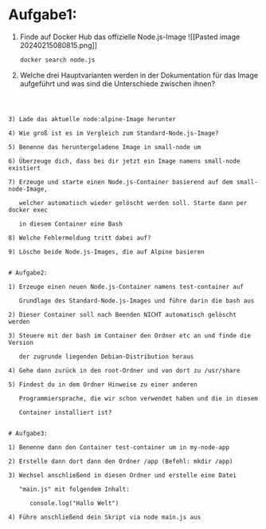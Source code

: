 # Aufgabe1:

1) Finde auf Docker Hub das offizielle Node.js-Image
	![[Pasted image 20240215080815.png]]
	```bash
	docker search node.js
	```
2) Welche drei Hauptvarianten werden in der Dokumentation für das Image aufgeführt und was sind die Unterschiede zwischen ihnen?
	```
```


3) Lade das aktuelle node:alpine-Image herunter

4) Wie groß ist es im Vergleich zum Standard-Node.js-Image?

5) Benenne das heruntergeladene Image in small-node um

6) Überzeuge dich, dass bei dir jetzt ein Image namens small-node existiert

7) Erzeuge und starte einen Node.js-Container basierend auf dem small-node-Image,

   welcher automatisch wieder gelöscht werden soll. Starte dann per docker exec

   in diesem Container eine Bash

8) Welche Fehlermeldung tritt dabei auf?

9) Lösche beide Node.js-Images, die auf Alpine basieren


# Aufgabe2:

1) Erzeuge einen neuen Node.js-Container namens test-container auf

   Grundlage des Standard-Node.js-Images und führe darin die bash aus

2) Dieser Container soll nach Beenden NICHT automatisch gelöscht werden

3) Steuere mit der bash im Container den Ordner etc an und finde die Version

   der zugrunde liegenden Debian-Distribution heraus

4) Gehe dann zurück in den root-Ordner und von dort zu /usr/share

5) Findest du in dem Ordner Hinweise zu einer anderen

   Programmiersprache, die wir schon verwendet haben und die in diesem

   Container installiert ist?


# Aufgabe3:

1) Benenne dann den Container test-container um in my-node-app

2) Erstelle dann dort dann den Ordner /app (Befehl: mkdir /app)

3) Wechsel anschließend in diesen Ordner und erstelle eine Datei

   "main.js" mit folgendem Inhalt:

      console.log("Hallo Welt")

4) Führe anschließend dein Skript via node main.js aus